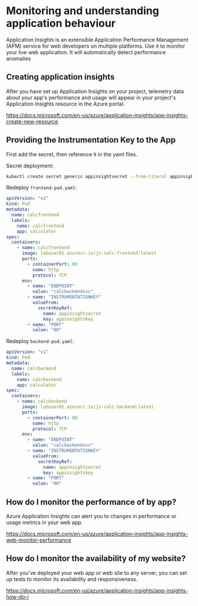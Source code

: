 # Monitoring and understanding application behaviour

Application Insights is an extensible Application Performance Management (APM) service for web developers on multiple platforms. Use it to monitor your live web application. It will automatically detect performance anomalies

## Creating application insights

After you have set up Application Insights on your project, telemetry data about your app's performance and usage will appear in your project's Application Insights resource in the Azure portal.

<https://docs.microsoft.com/en-us/azure/application-insights/app-insights-create-new-resource>

## Providing the Instrumentation Key to the App

First add the secret, then reference it in the yaml files.

Secret deployment:

```sh
kubectl create secret generic appinsightsecret --from-literal appinsightskey=914223de-e628-4e51-918e-622b105018ff
```

Redeploy `frontend-pod.yaml`:

```yaml
apiVersion: "v1"
kind: Pod
metadata:
  name: calcfrontend
  labels:
    name: calcfrontend
    app: calculator
spec:
  containers:
    - name: calcfrontend
      image: labuser01.azurecr.io/js-calc-frontend:latest
      ports:
        - containerPort: 80
          name: http
          protocol: TCP
      env:
        - name: "ENDPOINT"
          value: "calcbackendsvc"
        - name: "INSTRUMENTATIONKEY"
          valueFrom:
            secretKeyRef:
              name: appinsightsecret
              key: appinsightskey
        - name: "PORT"
          value: "80"
```

Redeploy `backend-pod.yaml`:

```yaml
apiVersion: "v1"
kind: Pod
metadata:
  name: calcbackend
  labels:
    name: calcbackend
    app: calculator
spec:
  containers:
    - name: calcbackend
      image: labuser01.azurecr.io/js-calc-backend:latest
      ports:
        - containerPort: 80
          name: http
          protocol: TCP
      env:
        - name: "ENDPOINT"
          value: "calcbackendsvc"
        - name: "INSTRUMENTATIONKEY"
          valueFrom:
            secretKeyRef:
              name: appinsightsecret
              key: appinsightskey
        - name: "PORT"
          value: "80"
```

## How do I monitor the performance of by app?

Azure Application Insights can alert you to changes in performance or usage metrics in your web app.

<https://docs.microsoft.com/en-us/azure/application-insights/app-insights-web-monitor-performance>

## How do I monitor the availability of my website?

After you've deployed your web app or web site to any server, you can set up tests to monitor its availability and responsiveness.

<https://docs.microsoft.com/en-us/azure/application-insights/app-insights-how-do-i>